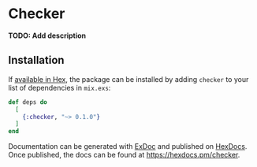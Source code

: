 # Checker

**TODO: Add description**

## Installation

If [available in Hex](https://hex.pm/docs/publish), the package can be installed
by adding `checker` to your list of dependencies in `mix.exs`:

```elixir
def deps do
  [
    {:checker, "~> 0.1.0"}
  ]
end
```

Documentation can be generated with [ExDoc](https://github.com/elixir-lang/ex_doc)
and published on [HexDocs](https://hexdocs.pm). Once published, the docs can
be found at <https://hexdocs.pm/checker>.

